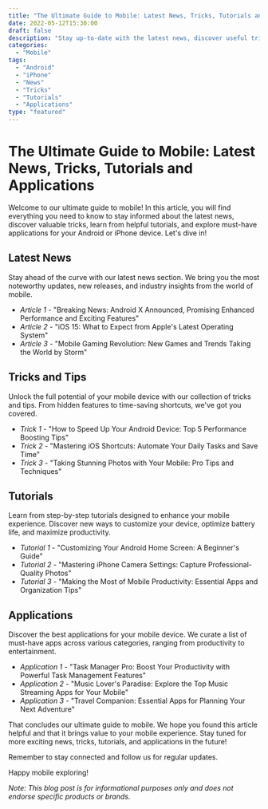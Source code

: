```yaml
---
title: "The Ultimate Guide to Mobile: Latest News, Tricks, Tutorials and Applications"
date: 2022-05-12T15:30:00
draft: false
description: "Stay up-to-date with the latest news, discover useful tricks, explore helpful tutorials, and find must-have applications for your mobile device."
categories:
  - "Mobile"
tags:
  - "Android"
  - "iPhone"
  - "News"
  - "Tricks"
  - "Tutorials"
  - "Applications"
type: "featured"
---
```


# The Ultimate Guide to Mobile: Latest News, Tricks, Tutorials and Applications

Welcome to our ultimate guide to mobile! In this article, you will find everything you need to know to stay informed about the latest news, discover valuable tricks, learn from helpful tutorials, and explore must-have applications for your Android or iPhone device. Let's dive in!

## Latest News

Stay ahead of the curve with our latest news section. We bring you the most noteworthy updates, new releases, and industry insights from the world of mobile.

- *Article 1* - "Breaking News: Android X Announced, Promising Enhanced Performance and Exciting Features"
- *Article 2* - "iOS 15: What to Expect from Apple's Latest Operating System"
- *Article 3* - "Mobile Gaming Revolution: New Games and Trends Taking the World by Storm"

## Tricks and Tips

Unlock the full potential of your mobile device with our collection of tricks and tips. From hidden features to time-saving shortcuts, we've got you covered.

- *Trick 1* - "How to Speed Up Your Android Device: Top 5 Performance Boosting Tips"
- *Trick 2* - "Mastering iOS Shortcuts: Automate Your Daily Tasks and Save Time"
- *Trick 3* - "Taking Stunning Photos with Your Mobile: Pro Tips and Techniques"

## Tutorials

Learn from step-by-step tutorials designed to enhance your mobile experience. Discover new ways to customize your device, optimize battery life, and maximize productivity.

- *Tutorial 1* - "Customizing Your Android Home Screen: A Beginner's Guide"
- *Tutorial 2* - "Mastering iPhone Camera Settings: Capture Professional-Quality Photos"
- *Tutorial 3* - "Making the Most of Mobile Productivity: Essential Apps and Organization Tips"

## Applications

Discover the best applications for your mobile device. We curate a list of must-have apps across various categories, ranging from productivity to entertainment.

- *Application 1* - "Task Manager Pro: Boost Your Productivity with Powerful Task Management Features"
- *Application 2* - "Music Lover's Paradise: Explore the Top Music Streaming Apps for Your Mobile"
- *Application 3* - "Travel Companion: Essential Apps for Planning Your Next Adventure"

That concludes our ultimate guide to mobile. We hope you found this article helpful and that it brings value to your mobile experience. Stay tuned for more exciting news, tricks, tutorials, and applications in the future!

Remember to stay connected and follow us for regular updates.

Happy mobile exploring!

*Note: This blog post is for informational purposes only and does not endorse specific products or brands.*
